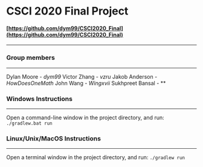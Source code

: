 # CSCI 2020 Final Project
#### [https://github.com/dym99/CSCI2020_Final](https://github.com/dym99/CSCI2020_Final)
---

### Group members
---
Dylan Moore - *dym99*
Victor Zhang - *vzru*
Jakob Anderson - *HowDoesOneMath*
John Wang - *Wingxvii*
Sukhpreet Bansal - **


### Windows Instructions
---
Open a command-line window in the project directory, and run:
`./gradlew.bat run`

### Linux/Unix/MacOS Instructions
---
Open a terminal window in the project directory, and run:
`./gradlew run`
